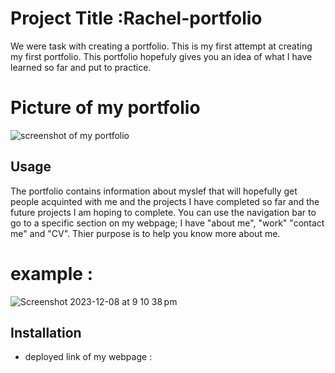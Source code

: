 # Project Title :Rachel-portfolio
We were task with creating a portfolio. This is my first attempt at creating my first portfolio. This portfolio hopefuly gives you an idea of what I have learned so far and put to practice.

# Picture of my portfolio
 ![screenshot of my portfolio](https://github.com/Raxch23/Rachel-portfolio/assets/148925012/6fddc768-18a9-4414-be1f-68ce5eb14274)

  ## Usage
  The portfolio contains information about myslef that will hopefully get people acquinted with me and the projects I have completed so far and the future projects I am hoping to complete. You can use the navigation bar to go to a specific section on my webpage; I have "about me", "work" "contact me" and "CV". Thier purpose is to help you know more about me.

  # example :
  ![Screenshot 2023-12-08 at 9 10 38 pm](https://github.com/Raxch23/Rachel-portfolio/assets/148925012/3411c2a2-731a-40f2-8708-8a56ae688c14)

 ## Installation
- deployed link of my webpage :
